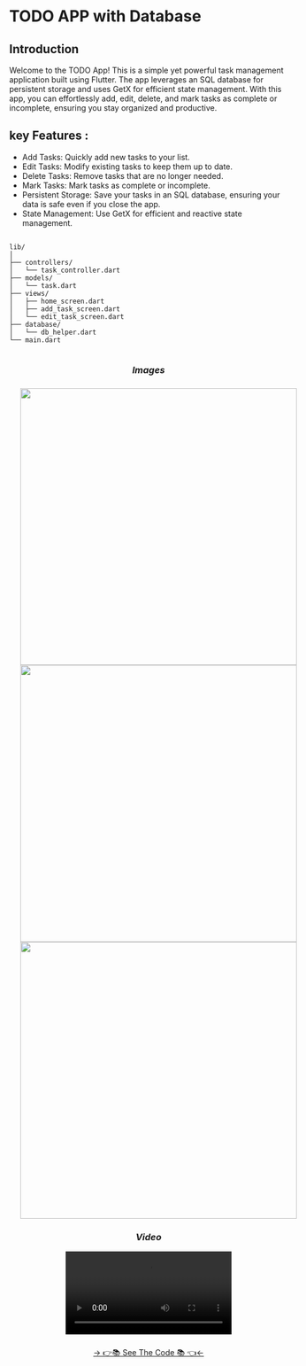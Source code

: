 # TODO APP with Database

## Introduction
Welcome to the TODO App! This is a simple yet powerful task management application built using Flutter. The app leverages an SQL database for persistent storage and uses GetX for efficient state management. With this app, you can effortlessly add, edit, delete, and mark tasks as complete or incomplete, ensuring you stay organized and productive.

## key Features :
* Add Tasks: Quickly add new tasks to your list.
* Edit Tasks: Modify existing tasks to keep them up to date.
* Delete Tasks: Remove tasks that are no longer needed.
* Mark Tasks: Mark tasks as complete or incomplete.
* Persistent Storage: Save your tasks in an SQL database, ensuring your data is safe even if you close the app.
* State Management: Use GetX for efficient and reactive state management.

```

lib/
│
├── controllers/
│   └── task_controller.dart
├── models/
│   └── task.dart
├── views/
│   ├── home_screen.dart
│   ├── add_task_screen.dart
│   └── edit_task_screen.dart
├── database/
│   └── db_helper.dart
└── main.dart


```


### 
<h3 align="center"><i>Images</i></h3>

###

<div align="center">

<img src="https://github.com/user-attachments/assets/bb3f1819-29a2-40ae-98ca-3f888b154919" height=500px hspace=20>

<img src="https://github.com/user-attachments/assets/0bbe15a0-9fd5-488f-9e6d-b874127be380" height=500px hspace=20>

<img src="https://github.com/user-attachments/assets/2bfe8edd-5619-40a0-8e9a-119e8f5a5a01" height=500px hspace=20>

</div>

###
<h3 align="center"><i>Video</i></h3>
<div align="center">    

<video src = "https://github.com/user-attachments/assets/297185d6-3b2d-4cd0-9040-a6ecf0553418">

</div>

###
<div align="center">
<a href="https://github.com/MauryaAayush/avd_flutter_database/tree/master/lib/todo_app_withdb">-> 👉📚 See The Code 📚 👈<-</a>
</div>



